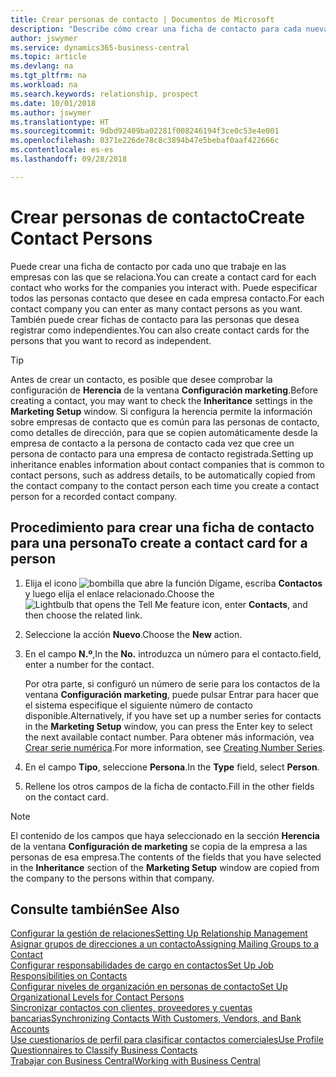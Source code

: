 ```yaml
---
title: Crear personas de contacto | Documentos de Microsoft
description: "Describe cómo crear una ficha de contacto para cada nueva persona o cliente potencial con el que interactúe o tenga una relación de negocio."
author: jswymer
ms.service: dynamics365-business-central
ms.topic: article
ms.devlang: na
ms.tgt_pltfrm: na
ms.workload: na
ms.search.keywords: relationship, prospect
ms.date: 10/01/2018
ms.author: jswymer
ms.translationtype: HT
ms.sourcegitcommit: 9dbd92409ba02281f008246194f3ce0c53e4e001
ms.openlocfilehash: 0371e226de78c8c3894b47e5bebaf0aaf422666c
ms.contentlocale: es-es
ms.lasthandoff: 09/28/2018

---
```

# <a name="create-contact-persons"></a><span data-ttu-id="8af05-103">Crear personas de contacto</span><span class="sxs-lookup"><span data-stu-id="8af05-103">Create Contact Persons</span></span>
<span data-ttu-id="8af05-104">Puede crear una ficha de contacto por cada uno que trabaje en las empresas con las que se relaciona.</span><span class="sxs-lookup"><span data-stu-id="8af05-104">You can create a contact card for each contact who works for the companies you interact with.</span></span> <span data-ttu-id="8af05-105">Puede especificar todos las personas contacto que desee en cada empresa contacto.</span><span class="sxs-lookup"><span data-stu-id="8af05-105">For each contact company you can enter as many contact persons as you want.</span></span> <span data-ttu-id="8af05-106">También puede crear fichas de contacto para las personas que desea registrar como independientes.</span><span class="sxs-lookup"><span data-stu-id="8af05-106">You can also create contact cards for the persons that you want to record as independent.</span></span>

> [!TIP]  
>   <span data-ttu-id="8af05-107">Antes de crear un contacto, es posible que desee comprobar la configuración de **Herencia** de la ventana **Configuración marketing**.</span><span class="sxs-lookup"><span data-stu-id="8af05-107">Before creating a contact, you may want to check the **Inheritance** settings in the **Marketing Setup** window.</span></span> <span data-ttu-id="8af05-108">Si configura la herencia permite la información sobre empresas de contacto que es común para las personas de contacto, como detalles de dirección, para que se copien automáticamente desde la empresa de contacto a la persona de contacto cada vez que cree un persona de contacto para una empresa de contacto registrada.</span><span class="sxs-lookup"><span data-stu-id="8af05-108">Setting up inheritance enables information about contact companies that is common to contact persons, such as address details, to be automatically copied from the contact company to the contact person each time you create a contact person for a recorded contact company.</span></span>

## <a name="to-create-a-contact-card-for-a-person"></a><span data-ttu-id="8af05-109">Procedimiento para crear una ficha de contacto para una persona</span><span class="sxs-lookup"><span data-stu-id="8af05-109">To create a contact card for a person</span></span>
1. <span data-ttu-id="8af05-110">Elija el icono ![bombilla que abre la función Dígame](media/ui-search/search_small.png "Dígame que desea hacer"), escriba **Contactos** y luego elija el enlace relacionado.</span><span class="sxs-lookup"><span data-stu-id="8af05-110">Choose the ![Lightbulb that opens the Tell Me feature](media/ui-search/search_small.png "Tell me what you want to do") icon, enter **Contacts**, and then choose the related link.</span></span>
2. <span data-ttu-id="8af05-111">Seleccione la acción **Nuevo**.</span><span class="sxs-lookup"><span data-stu-id="8af05-111">Choose the **New** action.</span></span>
3. <span data-ttu-id="8af05-112">En el campo **N.º**,</span><span class="sxs-lookup"><span data-stu-id="8af05-112">In the **No.**</span></span> <span data-ttu-id="8af05-113">introduzca un número para el contacto.</span><span class="sxs-lookup"><span data-stu-id="8af05-113">field, enter a number for the contact.</span></span>

    <span data-ttu-id="8af05-114">Por otra parte, si configuró un número de serie para los contactos de la ventana **Configuración marketing**, puede pulsar Entrar para hacer que el sistema especifique el siguiente número de contacto disponible.</span><span class="sxs-lookup"><span data-stu-id="8af05-114">Alternatively, if you have set up a number series for contacts in the **Marketing Setup** window, you can press the Enter key to select the next available contact number.</span></span> <span data-ttu-id="8af05-115">Para obtener más información, vea [Crear serie numérica](ui-create-number-series.md).</span><span class="sxs-lookup"><span data-stu-id="8af05-115">For more information, see [Creating Number Series](ui-create-number-series.md).</span></span>
4. <span data-ttu-id="8af05-116">En el campo **Tipo**, seleccione **Persona**.</span><span class="sxs-lookup"><span data-stu-id="8af05-116">In the **Type** field, select **Person**.</span></span>
5. <span data-ttu-id="8af05-117">Rellene los otros campos de la ficha de contacto.</span><span class="sxs-lookup"><span data-stu-id="8af05-117">Fill in the other fields on the contact card.</span></span>

> [!NOTE]  
>   <span data-ttu-id="8af05-118">El contenido de los campos que haya seleccionado en la sección **Herencia** de la ventana **Configuración de marketing** se copia de la empresa a las personas de esa empresa.</span><span class="sxs-lookup"><span data-stu-id="8af05-118">The contents of the fields that you have selected in the **Inheritance** section of the **Marketing Setup** window are copied from the company to the persons within that company.</span></span>

## <a name="see-also"></a><span data-ttu-id="8af05-119">Consulte también</span><span class="sxs-lookup"><span data-stu-id="8af05-119">See Also</span></span>
[<span data-ttu-id="8af05-120">Configurar la gestión de relaciones</span><span class="sxs-lookup"><span data-stu-id="8af05-120">Setting Up Relationship Management</span></span>](marketing-setup-marketing.md)  
[<span data-ttu-id="8af05-121">Asignar grupos de direcciones a un contacto</span><span class="sxs-lookup"><span data-stu-id="8af05-121">Assigning Mailing Groups to a Contact</span></span>](marketing-mailing-groups.md#AssignMailGroupContact)  
[<span data-ttu-id="8af05-122">Configurar responsabilidades de cargo en contactos</span><span class="sxs-lookup"><span data-stu-id="8af05-122">Set Up Job Responsibilities on Contacts</span></span>](marketing-job-responsibilities.md)  
[<span data-ttu-id="8af05-123">Configurar niveles de organización en personas de contacto</span><span class="sxs-lookup"><span data-stu-id="8af05-123">Set Up Organizational Levels for Contact Persons</span></span>](marketing-organizational-levels.md)  
[<span data-ttu-id="8af05-124">Sincronizar contactos con clientes, proveedores y cuentas bancarias</span><span class="sxs-lookup"><span data-stu-id="8af05-124">Synchronizing Contacts With Customers, Vendors, and Bank Accounts</span></span>](marketing-synchronize-contacts-customers-vendors-bank-accounts.md)  
[<span data-ttu-id="8af05-125">Use cuestionarios de perfil para clasificar contactos comerciales</span><span class="sxs-lookup"><span data-stu-id="8af05-125">Use Profile Questionnaires to Classify Business Contacts</span></span>](marketing-create-contact-profile-questionnaire.md)  
[<span data-ttu-id="8af05-126">Trabajar con Business Central</span><span class="sxs-lookup"><span data-stu-id="8af05-126">Working with Business Central</span></span>](ui-work-product.md)  

